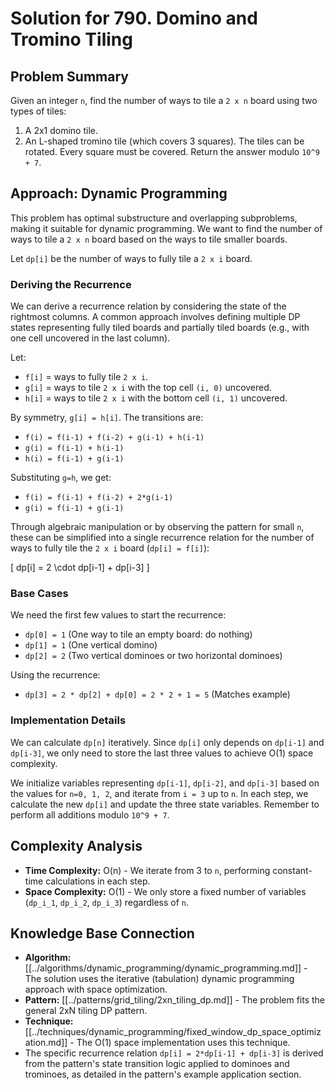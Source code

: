 # Solution for 790. Domino and Tromino Tiling

## Problem Summary

Given an integer `n`, find the number of ways to tile a `2 x n` board using two types of tiles:
1.  A 2x1 domino tile.
2.  An L-shaped tromino tile (which covers 3 squares).
The tiles can be rotated. Every square must be covered. Return the answer modulo `10^9 + 7`.

## Approach: Dynamic Programming

This problem has optimal substructure and overlapping subproblems, making it suitable for dynamic programming. We want to find the number of ways to tile a `2 x n` board based on the ways to tile smaller boards.

Let `dp[i]` be the number of ways to fully tile a `2 x i` board.

### Deriving the Recurrence

We can derive a recurrence relation by considering the state of the rightmost columns. A common approach involves defining multiple DP states representing fully tiled boards and partially tiled boards (e.g., with one cell uncovered in the last column).

Let:
*   `f[i]` = ways to fully tile `2 x i`.
*   `g[i]` = ways to tile `2 x i` with the top cell `(i, 0)` uncovered.
*   `h[i]` = ways to tile `2 x i` with the bottom cell `(i, 1)` uncovered.

By symmetry, `g[i] = h[i]`. The transitions are:
*   `f(i) = f(i-1) + f(i-2) + g(i-1) + h(i-1)`
*   `g(i) = f(i-1) + h(i-1)`
*   `h(i) = f(i-1) + g(i-1)`

Substituting `g=h`, we get:
*   `f(i) = f(i-1) + f(i-2) + 2*g(i-1)`
*   `g(i) = f(i-1) + g(i-1)`

Through algebraic manipulation or by observing the pattern for small `n`, these can be simplified into a single recurrence relation for the number of ways to fully tile the `2 x i` board (`dp[i] = f[i]`):

\[ dp[i] = 2 \cdot dp[i-1] + dp[i-3] \]

### Base Cases

We need the first few values to start the recurrence:
*   `dp[0] = 1` (One way to tile an empty board: do nothing)
*   `dp[1] = 1` (One vertical domino)
*   `dp[2] = 2` (Two vertical dominoes or two horizontal dominoes)

Using the recurrence:
*   `dp[3] = 2 * dp[2] + dp[0] = 2 * 2 + 1 = 5` (Matches example)

### Implementation Details

We can calculate `dp[n]` iteratively. Since `dp[i]` only depends on `dp[i-1]` and `dp[i-3]`, we only need to store the last three values to achieve O(1) space complexity.

We initialize variables representing `dp[i-1]`, `dp[i-2]`, and `dp[i-3]` based on the values for `n=0, 1, 2`, and iterate from `i = 3` up to `n`. In each step, we calculate the new `dp[i]` and update the three state variables. Remember to perform all additions modulo `10^9 + 7`.

## Complexity Analysis

*   **Time Complexity:** O(n) - We iterate from 3 to `n`, performing constant-time calculations in each step.
*   **Space Complexity:** O(1) - We only store a fixed number of variables (`dp_i_1`, `dp_i_2`, `dp_i_3`) regardless of `n`.

## Knowledge Base Connection

*   **Algorithm:** [[../algorithms/dynamic_programming/dynamic_programming.md]] - The solution uses the iterative (tabulation) dynamic programming approach with space optimization.
*   **Pattern:** [[../patterns/grid_tiling/2xn_tiling_dp.md]] - The problem fits the general 2xN tiling DP pattern.
*   **Technique:** [[../techniques/dynamic_programming/fixed_window_dp_space_optimization.md]] - The O(1) space implementation uses this technique.
*   The specific recurrence relation `dp[i] = 2*dp[i-1] + dp[i-3]` is derived from the pattern's state transition logic applied to dominoes and trominoes, as detailed in the pattern's example application section. 
